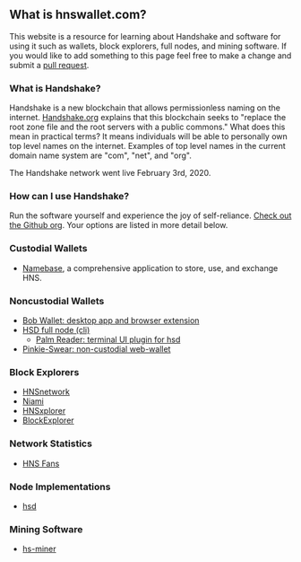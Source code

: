 ## What is hnswallet.com?

This website is a resource for learning about Handshake and software for using it such as wallets, block explorers, full nodes, and mining software. If you would like to add something to this page feel free to make a change and submit a [pull request](https://github.com/evbots/hnswallet).

### What is Handshake?

Handshake is a new blockchain that allows permissionless naming on the internet. [Handshake.org](https://handshake.org) explains that this blockchain seeks to "replace the root zone file and the root servers with a public commons." What does this mean in practical terms? It means individuals will be able to personally own top level names on the internet. Examples of top level names in the current domain name system are "com", "net", and "org".

The Handshake network went live February 3rd, 2020.

### How can I use Handshake?

Run the software yourself and experience the joy of self-reliance. [Check out the Github org](https://github.com/handshake-org). Your options are listed in more detail below.

### Custodial Wallets

* [Namebase](https://namebase.io/), a comprehensive application to store, use, and exchange HNS.
  
### Noncustodial Wallets

* [Bob Wallet: desktop app and browser extension](https://github.com/kyokan/bob-wallet)
* [HSD full node (cli)](https://github.com/handshake-org/hsd)
  * [Palm Reader: terminal UI plugin for hsd](https://github.com/pinheadmz/palmreader)
* [Pinkie-Swear: non-custodial web-wallet](https://github.com/pinheadmz/pinkie)

### Block Explorers

* [HNSnetwork](https://hnsnetwork.com/)
* [Niami](https://www.niami.io/)
* [HNSxplorer](https://hnsxplorer.com/)
* [BlockExplorer](https://blockexplorer.com/)

### Network Statistics

* [HNS Fans](https://e.hnsfans.com/)

### Node Implementations

* [hsd](https://github.com/handshake-org/hsd/)

### Mining Software

* [hs-miner](https://github.com/handshake-org/hs-miner/)
